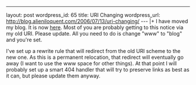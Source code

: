 --- 
layout: post
wordpress_id: 65
title: URI Changing
wordpress_url: http://blog.alieniloquent.com/2006/07/13/uri-changing/
--- |+
I have moved my blog. It is now [here][1]. Most of you are probably getting to
this notice via my old URI. Please update. All you need to do is change "www"
to "blog" and you're set.

I've set up a rewrite rule that will redirect from the old URI scheme to the
new one. As this is a permanent relocation, that redirect will eventually go
away (I want to use the www space for other things). At that point I will
probably set up a smart 404 handler that will try to preserve links as best as
it can, but please update them anyway.

   [1]: http://blog.alieniloquent.com


